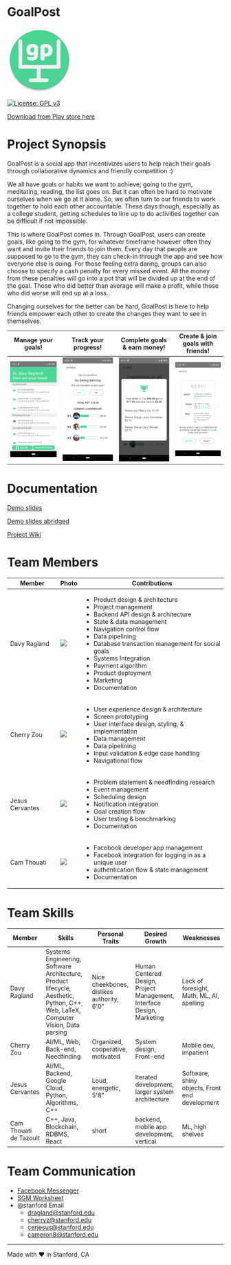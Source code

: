 # GoalPost

<img src="https://github.com/dragland/GoalPost/raw/master/wiki/logo.png" width="150">

[![License: GPL v3](https://img.shields.io/badge/License-GPLv3-blue.svg)](https://www.gnu.org/licenses/gpl-3.0)

[Download from Play store here](https://play.google.com/store/apps/details?id=com.goalpost)
 
 # Project Synopsis
GoalPost is a social app that incentivizes users to help reach their goals through collaborative dynamics and friendly competition :)

We all have goals or habits we want to achieve; going to the gym, meditating, reading, the list goes on. But it can often be hard to motivate ourselves when we go at it alone. So, we often turn to our friends to work together to hold each other accountable. These days though, especially as a college student, getting schedules to line up to do activities together can be difficult if not impossible. 

This is where GoalPost comes in. Through GoalPost, users can create goals, like going to the gym, for whatever timeframe however often they want and invite their friends to join them. Every day that people are supposed to go to the gym, they can check-in through the app and see how everyone else is doing. For those feeling extra daring, groups can also choose to specify a cash penalty for every missed event. All the money from these penalties will go into a pot that will be divided up at the end of the goal. Those who did better than average will make a profit, while those who did worse will end up at a loss. 

Changing ourselves for the better can be hard, GoalPost is here to help friends empower each other to create the changes they want to see in themselves.

| Manage your goals! | Track your progress! | Complete goals & earn money! | Create & join goals with friends! |
| ----- | ----- | ------ | ------ |
| ![](https://github.com/dragland/GoalPost/blob/master/wiki/screen_home.png) | ![](https://github.com/dragland/GoalPost/blob/master/wiki/screen_active.png) |  ![](https://github.com/dragland/GoalPost/blob/master/wiki/screen_complete_cashout.png) |  ![](https://github.com/dragland/GoalPost/blob/master/wiki/screen_pending.png) |

# Documentation
[Demo slides](https://docs.google.com/presentation/d/e/2PACX-1vQtTpBaCZgE5vn4RMUQUb66PcugORHVo4PZK_RZM0OliYvAB0FzNAtZ9w-H3_n0DfjMWU8qA5lKFiKu/pub?start=true&loop=true&delayms=3000)

[Demo slides abridged](https://docs.google.com/presentation/d/e/2PACX-1vQfrQ9KbgRG5zrJu_vrHvydWDV2OzH7VlAKknjQbSM2B7bRFt3W5N-8RbaTG9iH3kXYAHl8biiLEasx/pub?start=true&loop=true&delayms=3000)

[Project Wiki](https://github.com/dragland/GoalPost/wiki)
  
# Team Members
Member | Photo | Contributions
--- | --- | ---
Davy Ragland | <img src="https://web.stanford.edu/~dragland/davy_ragland.jpg" width="150"> | <ul><li>Product design & architecture</li><li>Project management</li><li>Backend API design & architecture</li><li>State & data management</li><li>Navigation control flow </li><li>Data pipelining</li><li>Database transaction management for social goals</li><li>Systems Integration</li><li>Payment algorithm</li><li>Product deployment</li><li>Marketing</li><li>Documentation</li></ul>
Cherry Zou | <img src="https://i.ibb.co/wKbTpxK/IMG-2837.jpg" width="150"> | <ul><li>User experience design & architecture</li><li>Screen prototyping</li><li>User interface design, styling, & implementation</li><li>Data management</li><li>Data pipelining</li><li>Input validation & edge case handling<li>Navigational flow</li></ul>
Jesus Cervantes | <img src = "https://pbs.twimg.com/profile_images/1065319003441098753/AbFHOZ-E_400x400.jpg" width="150"> | <ul><li>Problem statement & needfinding research</li><li>Event management</li><li>Scheduling design</li><li>Notification integration</li><li>Goal creation flow</li><li>User testing & benchmarking</li><li>Documentation</li></ul>
Cam Thouati | <img src="https://user-images.githubusercontent.com/38739818/55916294-d2bce300-5ba0-11e9-9a47-132b7748adcf.jpeg" width="150"> | <ul><li>Facebook developer app management</li><li>Facebook integration for logging in as a unique user</li><li>authentication flow & state management</li><li>Documentation</li></ul>


# Team Skills
Member | Skills | Personal Traits | Desired Growth | Weaknesses
--- | --- | --- | --- | ---
Davy Ragland | Systems Engineering, Software Architecture, Product lifecycle, Aesthetic, Python, C++, Web, LaTeX, Computer Vision, Data parsing | Nice cheekbones, dislikes authority, 6'0" | Human Centered Design, Project Management, Interface Design, Marketing | Lack of foresight, Math, ML, AI, spelling
Cherry Zou | AI/ML, Web, Back-end, Needfinding | Organized, cooperative, motivated | System design, Front-end | Mobile dev, impatient
Jesus Cervantes | AI/ML, Backend, Google Cloud, Python, Algorithms, C++ | Loud, energetic, 5'8" | Iterated development, larger system architecture | Software, shiny objects, Front end development 
Cam Thouati de Tazoult | C++, Java, Blockchain, RDBMS, React | short | backend, mobile app development, vertical | ML, high shelves 

# Team Communication
* [Facebook Messenger](https://messenger.com/)
* [SGM Worksheet](https://docs.google.com/forms/d/e/1FAIpQLSe49pDjWoUHOBvtWoyHSNWlqCWJRjpt51CC1fbS5Mw-2UFhNg/viewform?usp=sf_link)
* @stanford Email
    * <dragland@stanford.edu>
    * <cherryz@stanford.edu>
    * <cerjesus@stanford.edu>
    * <cameron8@stanford.edu>
    
***

Made with ❤ in Stanford, CA

